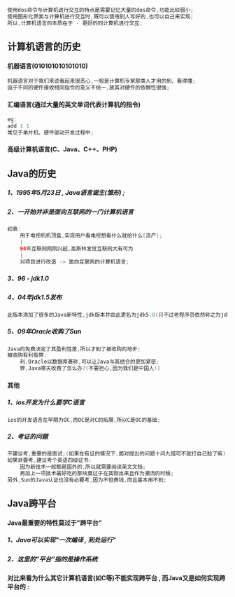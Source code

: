 ```java
使用dos命令与计算机进行交互的特点是需要记忆大量的dos命令,功能比较弱小;
使用图形化界面与计算机进行交互时,既可以使用别人写好的,也可以自己来实现;
所以,计算机语言的本质在于 - 更好的同计算机进行交互;
```

## 计算机语言的历史

#### 机器语言\(010101010101010\)

```java
机器语言对于我们来说看起来很恶心,一般是计算机专家那类人才用的到、看得懂;
由于不同的硬件接收相同指令的意义不统一,故其对硬件的依懒性很强;
```

#### 汇编语言\(通过大量的英文单词代表计算机的指令\)

```java
eg:
add 1 1
常见于单片机、硬件驱动开发过程中;
```

#### 高级计算机语言\(C、Java、C++、PHP\)

## Java的历史

##### 1、1995年5月23日 , Java语言诞生\(雏形\) ;

##### 2、一开始并非是面向互联网的一门计算机语言

```java
初衷:
    用于电视机机顶盒,实现用户看电视想看什么就给什么(流产);
    |
    94年互联网刚刚兴起,高斯林发觉互联网大有可为
    |
    对项目进行改造 -> 面向互联网的计算机语言;
```

##### 3、96 - jdk1.0

##### 4、04年jdk1.5发布

```java
此版本添加了很多的Java新特性,jdk版本并由此更名为jdk5.0(只不过老程序员依然称之为jdk1.5);
```

##### 5、09年Oracle收购了Sun

```java
Java的免费决定了其盈利性差,所以才到了被收购的地步;
被收购有利有弊:
    利,Oracle以数据库著称,可以让Java与其结合的更加紧密;
    弊,Java哪天收费了怎么办?(不要担心,因为我们是中国人!)
```

#### 其他

##### 1、ios开发为什么要学C语言

```java
ios的开发语言在早期为OC,而OC是对C的拓展,所以C是OC的基础;
```

##### 2、考证的问题

```java
不建议考,重要的是面试;(如果在有证的情况下,面对提出的问题十问九错可不就打自己脸了嘛)
如果非要考,建议考个英语四级证书:
    因为新技术一般都是国外的,所以就需要阅读英文文档;
    再加上一项技术最好吃的那块莫过于在其刚出来且作为潮流的时候;
另外,Sun的Java认证也没有必要考,因为不但费钱,而且基本用不到;
```

## Java跨平台

#### Java最重要的特性莫过于"跨平台"

##### 1、Java可以实现"一次编译 , 到处运行"

##### 2、这里的"平台"指的是操作系统

#### 对比来看为什么其它计算机语言\(如C等\)不能实现跨平台 , 而Java又是如何实现跨平台的 :





